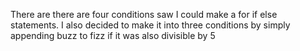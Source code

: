 There are there are four conditions saw I could make a for if else statements. I also decided to make it into three conditions by simply appending buzz to fizz if it was also divisible by 5